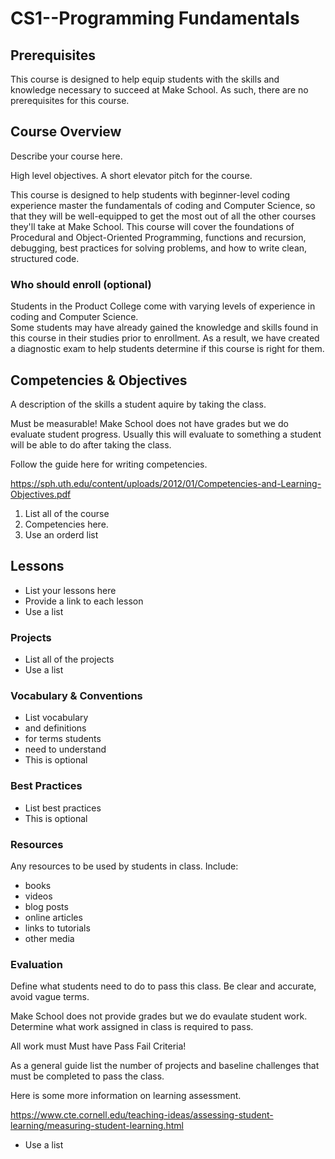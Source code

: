 # CS1--Programming Fundamentals

## Prerequisites

This course is designed to help equip students with the skills and knowledge necessary
to succeed at Make School.  As such, there are no prerequisites for this course.  

## Course Overview

Describe your course here.

High level objectives. A short elevator pitch for the
course.

This course is designed to help students with beginner-level coding experience master
the fundamentals of coding and Computer Science, so that they will be well-equipped to
get the most out of all the other courses they'll take at Make School. This course will cover
the foundations of Procedural and Object-Oriented Programming, functions and recursion, debugging,
best practices for solving problems, and how to write clean, structured code.  

### Who should enroll (optional)

Students in the Product College come with varying levels of experience in coding and Computer Science.  
Some students may have already gained the knowledge and skills found in this course in their studies
prior to enrollment.  As a result, we have created a diagnostic exam to help students determine if this
course is right for them.  

## Competencies & Objectives

A description of the skills a student aquire by taking
the class.

Must be measurable! Make School does not have grades
but we do evaluate student progress. Usually this
will evaluate to something a student will be able to
do after taking the class.

Follow the guide here for writing competencies.

https://sph.uth.edu/content/uploads/2012/01/Competencies-and-Learning-Objectives.pdf

1. List all of the course
1. Competencies here.
1. Use an orderd list

## Lessons

- List your lessons here
- Provide a link to each lesson
- Use a list

### Projects

- List all of the projects
- Use a list

### Vocabulary & Conventions

- List vocabulary
- and definitions
- for terms students
- need to understand
- This is optional

### Best Practices

- List best practices
- This is optional

### Resources

Any resources to be used by students in class. Include:

- books
- videos
- blog posts
- online articles
- links to tutorials
- other media

### Evaluation

Define what students need to do to pass this class.
Be clear and accurate, avoid vague terms.

Make School does not provide grades but we do evaulate
student work. Determine what work assigned in class is
required to pass.

All work must Must have Pass Fail Criteria!

As a general guide list the number of projects and
baseline challenges that must be completed to pass the
class.

Here is some more information on learning assessment.

https://www.cte.cornell.edu/teaching-ideas/assessing-student-learning/measuring-student-learning.html

- Use a list
